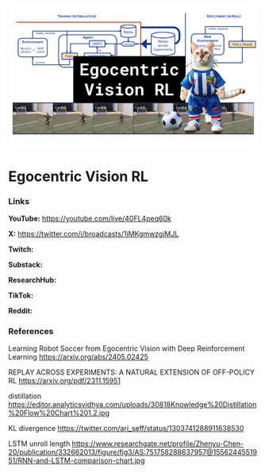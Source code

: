![thumbnail](thumbnail.png)

# Egocentric Vision RL

### Links

**YouTube:** https://youtube.com/live/40FL4peq60k

**X:** https://twitter.com/i/broadcasts/1jMKgmwzgjMJL

**Twitch:**

**Substack:**

**ResearchHub:**

**TikTok:**

**Reddit:**

### References

Learning Robot Soccer from Egocentric Vision with Deep Reinforcement Learning
https://arxiv.org/abs/2405.02425

REPLAY ACROSS EXPERIMENTS: A NATURAL EXTENSION OF OFF-POLICY RL
https://arxiv.org/pdf/2311.15951

distillation
https://editor.analyticsvidhya.com/uploads/30818Knowledge%20Distillation%20Flow%20Chart%201.2.jpg

KL divergence
https://twitter.com/ari_seff/status/1303741288911638530

LSTM unroll length
https://www.researchgate.net/profile/Zhenyu-Chen-20/publication/332662013/figure/fig3/AS:751758288637957@1556244551951/RNN-and-LSTM-comparison-chart.jpg
